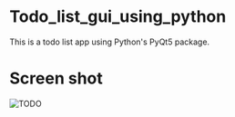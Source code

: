 # Todo_list_gui_using_python
This is a todo list app using Python's PyQt5 package.
# Screen shot
![TODO](https://github.com/anuptripathy2009/TODOpy07_23/assets/89001421/fb1b3d0a-bfc1-49d8-a2d0-0c68835ba2c6)
